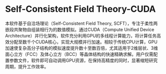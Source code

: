 # Self-Consistent Field Theory-CUDA
本软件基于自洽场理论（Self-Consistent Field Theory, SCFT），专注于柔性两嵌段共聚物自组装相行为的数值模拟。通过CUDA（Compute Unified Device Architecture）并行化架构，软件充分利用GPU的多线程计算能力，将计算任务高效分配至数千个CUDA核心，实现大规模并行加速。相较于传统CPU计算，GPU加速使复杂高分子结构的模拟速度提升数十至数百倍，尤其适用于2维层状、3维面心立方（FCC）及体心立方（BCC）等晶体结构的快速精确求解。用户仅需配置参数文件，软件即可自动调用GPU资源，在保持高精度的同时，显著缩短研究周期，提升工作效率。
